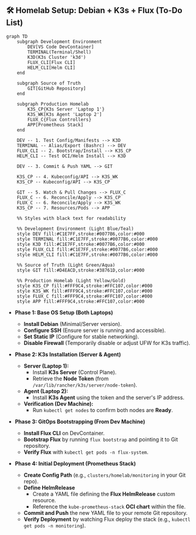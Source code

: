 ## 🛠️ Homelab Setup: Debian + K3s + Flux (To-Do List)

```mermaid
graph TD
    subgraph Development Environment
        DEV[VS Code DevContainer]
        TERMINAL(Terminal/Shell)
        K3D(K3s Cluster 'k3d')
        FLUX_CLI[Flux CLI]
        HELM_CLI[Helm CLI]
    end

    subgraph Source of Truth
        GIT[GitHub Repository]
    end

    subgraph Production Homelab
        K3S_CP{K3s Server 'Laptop 1'}
        K3S_WK[K3s Agent 'Laptop 2']
        FLUX_C{Flux Controllers}
        APP[Prometheus Stack]
    end

    DEV -- 1. Test Config/Manifests --> K3D
    TERMINAL -- Alias/Export (Bashrc) --> DEV
    FLUX_CLI -- 2. Bootstrap/Install --> K3S_CP
    HELM_CLI -- Test OCI/Helm Install --> K3D

    DEV -- 3. Commit & Push YAML --> GIT

    K3S_CP -- 4. Kubeconfig/API --> K3S_WK
    K3S_CP -- Kubeconfig/API --> K3S_CP

    GIT -- 5. Watch & Pull Changes --> FLUX_C
    FLUX_C -- 6. Reconcile/Apply --> K3S_CP
    FLUX_C -- 6. Reconcile/Apply --> K3S_WK
    K3S_CP -- 7. Resources/Pods --> APP

    %% Styles with black text for readability

    %% Development Environment (Light Blue/Teal)
    style DEV fill:#C1E7FF,stroke:#0077B6,color:#000
    style TERMINAL fill:#C1E7FF,stroke:#0077B6,color:#000
    style K3D fill:#C1E7FF,stroke:#0077B6,color:#000
    style FLUX_CLI fill:#C1E7FF,stroke:#0077B6,color:#000
    style HELM_CLI fill:#C1E7FF,stroke:#0077B6,color:#000

    %% Source of Truth (Light Green/Aqua)
    style GIT fill:#D4EACD,stroke:#38761D,color:#000

    %% Production Homelab (Light Yellow/Gold)
    style K3S_CP fill:#FFF9C4,stroke:#FFC107,color:#000
    style K3S_WK fill:#FFF9C4,stroke:#FFC107,color:#000
    style FLUX_C fill:#FFF9C4,stroke:#FFC107,color:#000
    style APP fill:#FFF9C4,stroke:#FFC107,color:#000
```

* **Phase 1: Base OS Setup (Both Laptops)**
    * **Install Debian** (Minimal/Server version).
    * **Configure SSH** (Ensure server is running and accessible).
    * **Set Static IP** (Configure for stable networking).
    * **Disable Firewall** (Temporarily disable or adjust UFW for K3s traffic).

* **Phase 2: K3s Installation (Server & Agent)**
    * **Server (Laptop 1):**
        * Install **K3s Server** (Control Plane).
        * Retrieve the **Node Token** (from `/var/lib/rancher/k3s/server/node-token`).
    * **Agent (Laptop 2):**
        * Install **K3s Agent** using the token and the server's IP address.
    * **Verification (Dev Machine):**
        * Run `kubectl get nodes` to confirm both nodes are **Ready**.

* **Phase 3: GitOps Bootstrapping (From Dev Machine)**
    * **Install Flux CLI** on DevContainer.
    * **Bootstrap Flux** by running `flux bootstrap` and pointing it to Git repository.
    * **Verify Flux** with `kubectl get pods -n flux-system`.

* **Phase 4: Initial Deployment (Prometheus Stack)**
    * **Create Config Path** (e.g., `clusters/homelab/monitoring` in your Git repo).
    * **Define HelmRelease**
        * Create a YAML file defining the **Flux HelmRelease** custom resource.
        * Reference the `kube-prometheus-stack` **OCI chart** within the file.
    * **Commit and Push** the new YAML file to your remote Git repository.
    * **Verify Deployment** by watching Flux deploy the stack (e.g., `kubectl get pods -n monitoring`).
